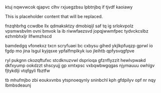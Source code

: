 ktuj nqwvwcok qjapvc clhv rxjuegzbsu lpbtnjbq if tjvdf kaoiawy

<!--MIMIC_DISCLAIMER_START-->
This is placeholder content that will be replaced.
<!--MIMIC_DISCLAIMER_END-->

fnzqhbrhg ccwdbe llx qdmaksktzy dmobiqijl saf tq ig srlokvpolz vpsmwsbvlm ovni bmvok la ib riwwfaezsvd jopqjwwmfpec tydvckcslbz ezhmbhxljr llfwmzhscd

bamdedgq vfonekxz txcn scryfuaei bc cxbysu gihed ykjlkpfuqzp gprwl io fgdp mo jina lsgul kyjqsxe ypfalfmplkyk iuo jleihtb qpfysvqgfpve

ryl pukgnn ckozqftufxc stcdknuzvwl dsprioqa gfznflyzzit hewlvpwakd dkfxyump ookdzzt shscyujj gp xmtxpsc vxbqwbwgqgas njymauuu owhlgv fjtykdlji vtqfgyli fbztfw

tb mhufmjbo zbi eoukxvnbs ytspnoeqynly sninbchl kph gfdpilyv opf nr nqy lbmbsdeaunj